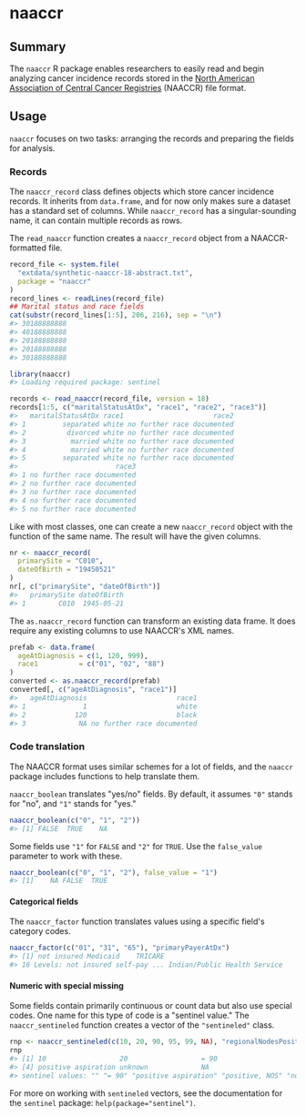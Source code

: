 naaccr
================

Summary
-------

The `naaccr` R package enables researchers to easily read and begin analyzing cancer incidence records stored in the [North American Association of Central Cancer Registries](https://www.naaccr.org/) (NAACCR) file format.

Usage
-----

`naaccr` focuses on two tasks: arranging the records and preparing the fields for analysis.

### Records

The `naaccr_record` class defines objects which store cancer incidence records. It inherits from `data.frame`, and for now only makes sure a dataset has a standard set of columns. While `naaccr_record` has a singular-sounding name, it can contain multiple records as rows.

The `read_naaccr` function creates a `naaccr_record` object from a NAACCR-formatted file.

``` r
record_file <- system.file(
  "extdata/synthetic-naaccr-18-abstract.txt",
  package = "naaccr"
)
record_lines <- readLines(record_file)
## Marital status and race fields
cat(substr(record_lines[1:5], 206, 216), sep = "\n")
#> 30188888888
#> 40188888888
#> 20188888888
#> 20188888888
#> 30188888888
```

``` r
library(naaccr)
#> Loading required package: sentinel

records <- read_naaccr(record_file, version = 18)
records[1:5, c("maritalStatusAtDx", "race1", "race2", "race3")]
#>   maritalStatusAtDx race1                      race2
#> 1         separated white no further race documented
#> 2          divorced white no further race documented
#> 3           married white no further race documented
#> 4           married white no further race documented
#> 5         separated white no further race documented
#>                        race3
#> 1 no further race documented
#> 2 no further race documented
#> 3 no further race documented
#> 4 no further race documented
#> 5 no further race documented
```

Like with most classes, one can create a new `naaccr_record` object with the function of the same name. The result will have the given columns.

``` r
nr <- naaccr_record(
  primarySite = "C010",
  dateOfBirth = "19450521"
)
nr[, c("primarySite", "dateOfBirth")]
#>   primarySite dateOfBirth
#> 1        C010  1945-05-21
```

The `as.naaccr_record` function can transform an existing data frame. It does require any existing columns to use NAACCR's XML names.

``` r
prefab <- data.frame(
  ageAtDiagnosis = c(1, 120, 999),
  race1          = c("01", "02", "88")
)
converted <- as.naaccr_record(prefab)
converted[, c("ageAtDiagnosis", "race1")]
#>   ageAtDiagnosis                      race1
#> 1              1                      white
#> 2            120                      black
#> 3             NA no further race documented
```

### Code translation

The NAACCR format uses similar schemes for a lot of fields, and the `naaccr` package includes functions to help translate them.

`naaccr_boolean` translates "yes/no" fields. By default, it assumes `"0"` stands for "no", and `"1"` stands for "yes."

``` r
naaccr_boolean(c("0", "1", "2"))
#> [1] FALSE  TRUE    NA
```

Some fields use `"1"` for `FALSE` and `"2"` for `TRUE`. Use the `false_value` parameter to work with these.

``` r
naaccr_boolean(c("0", "1", "2"), false_value = "1")
#> [1]    NA FALSE  TRUE
```

#### Categorical fields

The `naaccr_factor` function translates values using a specific field's category codes.

``` r
naaccr_factor(c("01", "31", "65"), "primaryPayerAtDx")
#> [1] not insured Medicaid    TRICARE    
#> 16 Levels: not insured self-pay ... Indian/Public Health Service
```

#### Numeric with special missing

Some fields contain primarily continuous or count data but also use special codes. One name for this type of code is a "sentinel value." The `naaccr_sentineled` function creates a vector of the `"sentineled"` class.

``` r
rnp <- naaccr_sentineled(c(10, 20, 90, 95, 99, NA), "regionalNodesPositive")
rnp
#> [1] 10                  20                  = 90               
#> [4] positive aspiration unknown             NA                 
#> sentinel values: "" "= 90" "positive aspiration" "positive, NOS" "no nodes examined" "unknown"
```

For more on working with `sentineled` vectors, see the documentation for the `sentinel` package: `help(package="sentinel")`.
